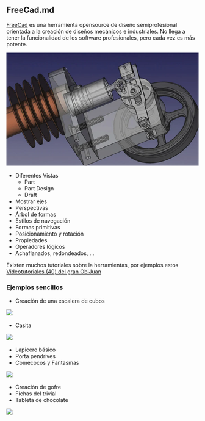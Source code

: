 ## FreeCad.md

[FreeCad](http://www.freecadweb.org/) es una herramienta opensource de diseño semiprofesional orientada a la creación de diseños mecánicos e industriales. No llega a tener la funcionalidad de los software profesionales, pero cada vez es más potente.

![Ejmplo freecad](./images/Ejemplo_freecad.png)

* Diferentes Vistas
  * Part
  * Part Design
  * Draft
* Mostrar ejes
* Perspectivas
* Árbol de formas
* Estilos de navegación
* Formas primitivas
* Posicionamiento y rotación
* Propiedades
* Operadores lógicos
* Achaflanados, redondeados, ...

Existen muchos tutoriales sobre la herramientas, por ejemplos estos [Videotutoriales (40) del gran ObiJuan](https://youtu.be/2_DbFzFV9D4?feature=shared)

### Ejemplos sencillos

* Creación de una escalera de cubos

![](http://www.iearobotics.com/wiki/images/thumb/9/9d/T05-ej2-jv-almodovar.jpg/300px-T05-ej2-jv-almodovar.jpg)

* Casita

![](http://www.iearobotics.com/wiki/images/thumb/9/98/T06-ej1-JV-Almodovar.jpg/300px-T06-ej1-JV-Almodovar.jpg)

* Lapicero básico
* Porta pendrives
* Comecocos y Fantasmas

![](http://www.iearobotics.com/wiki/images/thumb/a/a0/Xoan-Sampaino-HalfBrick-2.png/300px-Xoan-Sampaino-HalfBrick-2.png)

* Creación de gofre
* Fichas del trivial
* Tableta de chocolate

![](http://www.iearobotics.com/wiki/images/thumb/9/9f/T12-ej2-chocolate-3.png/800px-T12-ej2-chocolate-3.png)

